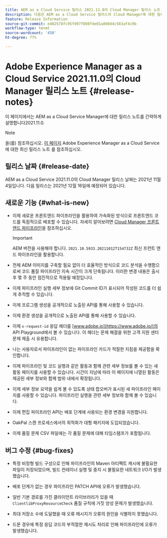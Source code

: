 ```yaml
---
title: AEM as a Cloud Service 릴리스 2021.11.0의 Cloud Manager 릴리스 노트
description: 다음은 AEM as a Cloud Service 릴리스의 Cloud Manager에 대한 릴리스 2021.11.0입니다.
feature: Release Information
source-git-commit: e402578fc95fd97f808fde01a860d4c583af4c9b
workflow-type: tm+mt
source-wordcount: '458'
ht-degree: 77%

---
```


# Adobe Experience Manager as a Cloud Service 2021.11.0의 Cloud Manager 릴리스 노트 {#release-notes}

이 페이지에서는 AEM as a Cloud Service Manager에 대한 릴리스 노트를 간략하게 설명합니다2021.11.0.

>[!NOTE]
>
>을(를) 참조하십시오. [이 페이지](/help/release-notes/release-notes-cloud/release-notes-current.md) Adobe Experience Manager as a Cloud Service에 대한 최신 릴리스 노트 를 참조하십시오.

## 릴리스 날짜 {#release-date}

AEM as a Cloud Service 2021.11.0의 Cloud Manager 릴리스 날짜는 2021년 11월 4일입니다.
다음 릴리스는 2021년 12월 16일에 예정되어 있습니다.

## 새로운 기능 {#what-is-new}

* 이제 새로운 프론트엔드 파이프라인을 활용하여 가속화된 방식으로 프론트엔드 코드를 독점적으로 배포할 수 있습니다. 자세히 알아보려면 [Cloud Manager 프론트엔드 파이프라인](/help/implementing/cloud-manager/configuring-pipelines/introduction-ci-cd-pipelines.md#front-end)을 참조하십시오.

   >[!IMPORTANT]
   >AEM 버전을 사용해야 합니다. `2021.10.5933.20211012T154732Z` 최신 프런트 엔드 파이프라인을 활용합니다.

* 전체 AEM 이미지를 구축할 필요 없이 더 효율적인 방식으로 코드 분석을 수행함으로써 코드 품질 파이프라인 지속 시간이 크게 단축됩니다. 이러한 변경 내용은 출시 후 몇 주 동안 점진적으로 적용될 예정입니다.

* 이제 파이프라인 실행 세부 정보에 Git Commit ID가 표시되어 작성된 코드를 더 쉽게 추적할 수 있습니다.

* 이제 프로그램 생성을 공개적으로 노출된 API를 통해 사용할 수 있습니다.

* 이제 환경 생성을 공개적으로 노출된 API를 통해 사용할 수 있습니다.

* 이제 `x-request-id` 응답 헤더를 [www.adobe.io](https://www.adobe.io/)의 API Playground에서 볼 수 있습니다. 이 헤더는 문제 해결을 위한 고객 지원 센터 문제 제출 시 유용합니다.

* 나는 사용자로서 파이프라인이 없는 파이프라인 카드가 적절한 지침을 제공함을 확인합니다.

* 이제 파이프라인 및 코드 실행과 같은 활동과 함께 관련 세부 정보를 볼 수 있는 새 활동 페이지를 사용할 수 있습니다. 시간이 지남에 따라 이 페이지에 나열된 활동은 제공된 세부 정보와 함께 범위 내에서 확장됩니다.

* 이제 세부 정보 요약을 쉽게 볼 수 있도록 상태 팝오버가 표시된 새 파이프라인 페이지를 사용할 수 있습니다. 파이프라인 실행을 관련 세부 정보와 함께 볼 수 있습니다.

* 이제 편집 파이프라인 API는 배포 단계에 사용되는 환경 변경을 지원합니다.

* OakPal 스캔 프로세스에서의 최적화가 대형 패키지에 도입되었습니다.

* 이제 품질 문제 CSV 파일에는 각 품질 문제에 대해 타임스탬프가 포함됩니다.

## 버그 수정 {#bug-fixes}

* 특정 비정형 빌드 구성으로 인해 파이프라인의 Maven 아티팩트 캐시에 불필요한 파일이 저장되었으며, 빌드 컨테이너 실행 및 중지 시 불필요한 네트워크 I/O가 발생했습니다.

* 배포 단계가 없는 경우 파이프라인 PATCH API에 오류가 발생했습니다.

* 일반 기본 경로를 가진 클라이언트 라이브러리가 있을 때 `ClientlibProxyResourceCheck` 품질 규칙에 거짓 양성 문제가 발생했습니다.

* 최대 저장소 수에 도달했을 때 오류 메시지가 오류의 원인을 식별하지 못했습니다.

* 드문 경우에 특정 응답 코드의 부적절한 재시도 처리로 인해 파이프라인에 오류가 발생했습니다.

